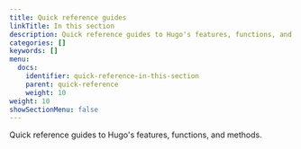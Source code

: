 ```yaml
---
title: Quick reference guides
linkTitle: In this section
description: Quick reference guides to Hugo's features, functions, and methods.
categories: []
keywords: []
menu:
  docs:
    identifier: quick-reference-in-this-section
    parent: quick-reference
    weight: 10
weight: 10
showSectionMenu: false
---
```


Quick reference guides to Hugo's features, functions, and methods.
